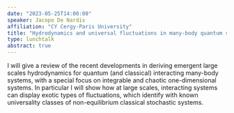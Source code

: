 ```yaml
---
date: "2023-05-25T14:00:00"
speaker: Jacopo De Nardis
affiliation: "CY Cergy-Paris University"
title: "Hydrodynamics and universal fluctuations in many-body quantum systems"
type: lunchtalk
abstract: true
---
```


I will give a review of the recent developments in deriving emergent large scales hydrodynamics for quantum (and classical) interacting many-body systems, with a special focus on integrable and chaotic one-dimensional systems. In particular I will show how at large scales, interacting systems can display exotic types of fluctuations, which identify with known universality classes of non-equilibrium classical stochastic systems.